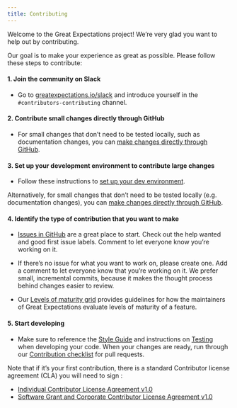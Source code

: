 ```yaml
---
title: Contributing
---
```


Welcome to the Great Expectations project! We’re very glad you want to help out by contributing.

Our goal is to make your experience as great as possible. Please follow these steps to contribute:

#### 1. Join the community on Slack

* Go to [greatexpectations.io/slack](https://greatexpectations.io/slack) and introduce yourself in the `#contributors-contributing` channel.

#### 2. Contribute small changes directly through GitHub 

* For small changes that don’t need to be tested locally, such as documentation changes, you can [make changes directly through GitHub](https://docs.greatexpectations.io/docs/contributing/contributing_github).

#### 3. Set up your development environment to contribute large changes
* Follow these instructions to [set up your dev environment](/docs/contributing/contributing_setup).

Alternatively, for small changes that don’t need to be tested locally (e.g. documentation changes), you can [make changes directly through GitHub](https://docs.greatexpectations.io/docs/contributing/contributing_github).

#### 4. Identify the type of contribution that you want to make

* [Issues in GitHub](https://github.com/great-expectations/great_expectations/issues) are a great place to start. Check out the help wanted and good first issue labels. Comment to let everyone know you’re working on it.

* If there’s no issue for what you want to work on, please create one. Add a comment to let everyone know that you’re working on it. We prefer small, incremental commits, because it makes the thought process behind changes easier to review.

* Our [Levels of maturity grid](/docs/contributing/contributing_maturity) provides guidelines for how the maintainers of Great Expectations evaluate levels of maturity of a feature.

#### 5. Start developing
* Make sure to reference the [Style Guide](/docs/contributing/contributing_style) and instructions on [Testing](/docs/contributing/contributing_test) when developing your code. When your changes are ready, run through our [Contribution checklist](/docs/contributing/contributing_checklist) for pull requests.

Note that if it’s your first contribution, there is a standard Contributor license agreement (CLA) you will need to sign :
* [Individual Contributor License Agreement v1.0](https://docs.google.com/forms/d/e/1FAIpQLSdA-aWKQ15yBzp8wKcFPpuxIyGwohGU1Hx-6Pa4hfaEbbb3fg/viewform?usp=sf_link)
* [Software Grant and Corporate Contributor License Agreement v1.0](https://docs.google.com/forms/d/e/1FAIpQLSf3RZ_ZRWOdymT8OnTxRh5FeIadfANLWUrhaSHadg_E20zBAQ/viewform?usp=sf_link)
